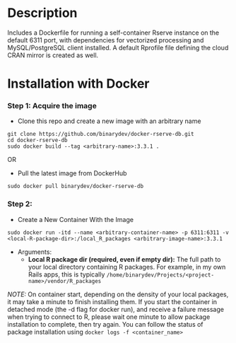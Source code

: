 # Description

Includes a Dockerfile for running a self-container Rserve instance on the default 6311 port, with dependencies for vectorized processing and MySQL/PostgreSQL client installed. A default Rprofile file defining the cloud CRAN mirror is created as well.

# Installation with Docker

### Step 1: Acquire the image

- Clone this repo and create a new image with an arbitrary name
```
git clone https://github.com/binarydev/docker-rserve-db.git
cd docker-rserve-db
sudo docker build --tag <arbitrary-name>:3.3.1 .
```

OR

- Pull the latest image from DockerHub
```
sudo docker pull binarydev/docker-rserve-db
```

### Step 2: 

- Create a New Container With the Image
```
sudo docker run -itd --name <arbitrary-container-name> -p 6311:6311 -v <local-R-package-dir>:/local_R_packages <arbitrary-image-name>:3.3.1  
```
* Arguments:
  * **Local R package dir (required, even if empty dir):** The full path to your local directory containing R packages. For example, in my own Rails apps, this is typically ```/home/binarydev/Projects/<project-name>/vendor/R_packages```

*NOTE:* On container start, depending on the density of your local packages, it may take a minute to finish installing them. If you start the container in detached mode (the -d flag for docker run), and receive a failure message when trying to connect to R, please wait one minute to allow package installation to complete, then try again. You can follow the status of package installation using ```docker logs -f <container_name>```
